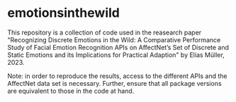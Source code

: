 # emotionsinthewild

This repository is a collection of code used in the reasearch paper "Recognizing Discrete Emotions in the Wild: A Comparative Performance Study of Facial Emotion Recognition APIs on AffectNet’s Set of Discrete and Static Emotions and its Implications for Practical Adaption" by Elias Müller, 2023.

Note: in order to reproduce the results, access to the different APIs and the AffectNet data set is necessary. Further, ensure that all package versions are equivalent to those in the code at hand.
